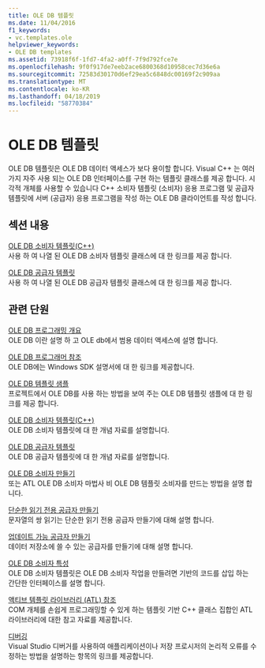 ```yaml
---
title: OLE DB 템플릿
ms.date: 11/04/2016
f1_keywords:
- vc.templates.ole
helpviewer_keywords:
- OLE DB templates
ms.assetid: 73918f6f-1fd7-4fa2-a0ff-7f9d792fce7e
ms.openlocfilehash: 9f0f917de7eeb2ace6800368d10958cec7d36e6a
ms.sourcegitcommit: 72583d30170d6ef29ea5c6848dc00169f2c909aa
ms.translationtype: MT
ms.contentlocale: ko-KR
ms.lasthandoff: 04/18/2019
ms.locfileid: "58770384"
---
```

# <a name="ole-db-templates"></a>OLE DB 템플릿

OLE DB 템플릿은 OLE DB 데이터 액세스가 보다 용이할 합니다. Visual C++ 는 여러 가지 자주 사용 되는 OLE DB 인터페이스를 구현 하는 템플릿 클래스를 제공 합니다. 시각적 개체를 사용할 수 있습니다 C++ 소비자 템플릿 (소비자) 응용 프로그램 및 공급자 템플릿에 서버 (공급자) 응용 프로그램을 작성 하는 OLE DB 클라이언트를 작성 합니다.

## <a name="in-this-section"></a>섹션 내용

[OLE DB 소비자 템플릿(C++)](../../data/oledb/ole-db-consumer-templates-reference.md)<br/>
사용 하 여 나열 된 OLE DB 소비자 템플릿 클래스에 대 한 링크를 제공 합니다.

[OLE DB 공급자 템플릿](../../data/oledb/ole-db-provider-templates-reference.md)<br/>
사용 하 여 나열 된 OLE DB 공급자 템플릿 클래스에 대 한 링크를 제공 합니다.

## <a name="related-sections"></a>관련 단원

[OLE DB 프로그래밍 개요](../../data/oledb/ole-db-programming-overview.md)<br/>
OLE DB 이란 설명 하 고 OLE db에서 범용 데이터 액세스에 설명 합니다.

[OLE DB 프로그래머 참조](/sql/connect/oledb/ole-db/oledb-driver-for-sql-server-programming)<br/>
OLE DB에는 Windows SDK 설명서에 대 한 링크를 제공합니다.

[OLE DB 템플릿 샘플](../../overview/visual-cpp-samples.md)<br/>
프로젝트에서 OLE DB를 사용 하는 방법을 보여 주는 OLE DB 템플릿 샘플에 대 한 링크를 제공 합니다.

[OLE DB 소비자 템플릿(C++)](../../data/oledb/ole-db-consumer-templates-cpp.md)<br/>
OLE DB 소비자 템플릿에 대 한 개념 자료를 설명합니다.

[OLE DB 공급자 템플릿](../../data/oledb/ole-db-provider-templates-cpp.md)<br/>
OLE DB 공급자 템플릿에 대 한 개념 자료를 설명합니다.

[OLE DB 소비자 만들기](../../data/oledb/creating-an-ole-db-consumer.md)<br/>
또는 ATL OLE DB 소비자 마법사 비 OLE DB 템플릿 소비자를 만드는 방법을 설명 합니다.

[단순한 읽기 전용 공급자 만들기](../../data/oledb/creating-a-simple-read-only-provider.md)<br/>
문자열의 쌍 읽기는 단순한 읽기 전용 공급자 만들기에 대해 설명 합니다.

[업데이트 가능 공급자 만들기](../../data/oledb/creating-an-updatable-provider.md)<br/>
데이터 저장소에 쓸 수 있는 공급자를 만들기에 대해 설명 합니다.

[OLE DB 소비자 특성](../../windows/ole-db-consumer-attributes.md)<br/>
OLE DB 소비자 템플릿은 OLE DB 소비자 작업을 만들려면 기반의 코드를 삽입 하는 간단한 인터페이스를 설명 합니다.

[액티브 템플릿 라이브러리 (ATL) 참조](../../atl/atl-com-desktop-components.md)<br/>
COM 개체를 손쉽게 프로그래밍할 수 있게 하는 템플릿 기반 C++ 클래스 집합인 ATL 라이브러리에 대한 참고 자료를 제공합니다.

[디버깅](/visualstudio/debugger/debugging-in-visual-studio)<br/>
Visual Studio 디버거를 사용하여 애플리케이션이나 저장 프로시저의 논리적 오류를 수정하는 방법을 설명하는 항목의 링크를 제공합니다.